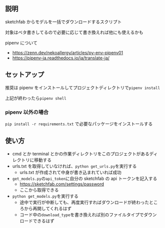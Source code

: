 ## 説明

sketchfab からモデルを一括でダウンロードするスクリプト

対象はベタ書きしてるので必要に応じて書き換えれば他にも使えるかも

pipenv について

- https://zenn.dev/nekoallergy/articles/py-env-pipenv01
- https://pipenv-ja.readthedocs.io/ja/translate-ja/

## セットアップ

推奨は pipenv をインストールしてプロジェクトディレクトリで`pipenv install`

上記が終わったら`pipenv shell`

### pipenv 以外の場合

`pip install -r requirements.txt` で必要なパッケージをインストールする

## 使い方

- cmd とか terminal とかの作業ディレクトリをこのプロジェクトがあるディレクトリに移動する
- urls.txt を取得していなければ、`python get_urls.py`を実行する
  - urls.txt が作成されて中身が書き込まれていれば成功
- `get_models.py`の`api_token`に自分の sketchfab の api トークンを記入する
  - https://sketchfab.com/settings/password
  - ここから取得できる
- `python get_models.py`を実行する
  - 途中で実行が中断しても、再度実行すればダウンロードが終わったところから再開してくれるはず
  - コード中の`download_type`を書き換えれば別のファイルタイプでダウンロードできるはず
